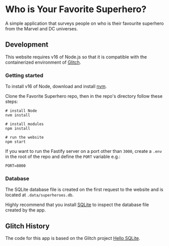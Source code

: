 # Who is Your Favorite Superhero?

A simple application that surveys people on who is their favourite superhero from the Marvel and DC universes.

## Development

This website requires v16 of Node.js so that it is compatible with the containerized environment of [Glitch](https://glitch.com/).

### Getting started

To install v16 of Node, download and install [nvm](https://github.com/nvm-sh/nvm?tab=readme-ov-file#installing-and-updating).

Clone the Favorite Superhero repo, then in the repo's directory follow these steps:

```shell
# install Node
nvm install

# install modules
npm install

# run the website
npm start
```

If you want to run the Fastify server on a port other than `3000`, create a `.env` in the root of the repo and define the `PORT` variable e.g.:

```shell
PORT=8000
```

### Database

The SQLite database file is created on the first request to the website and is located at `.data/superheroes.db`.

Highly recommend that you install [SQLite](https://www.sqlite.org/index.html) to inspect the database file created by the app.

## Glitch History

The code for this app is based on the Glitch project [Hello SQLite](https://glitch.com/edit/#!/hello-sqlite).

